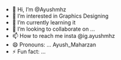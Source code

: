- 👋 Hi, I’m @Ayushmhz
- 👀 I’m interested in Graphics Designing
- 🌱 I’m currently learning it
- 💞️ I’m looking to collaborate on ...
- 📫 How to reach me insta @ig.ayushmhz
- 😄 Pronouns: ... Ayush_Maharzan
- ⚡ Fun fact: ...

<!---
Ayushmhz/Ayushmhz is a ✨ special ✨ repository because its `README.md` (this file) appears on your GitHub profile.
You can click the Preview link to take a look at your changes.
--->
